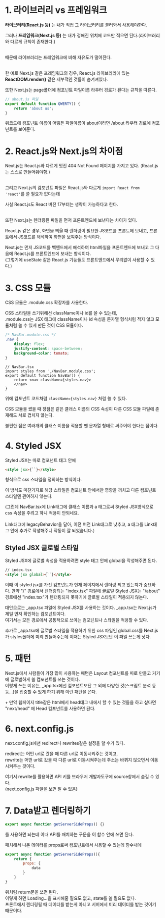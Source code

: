 # **1. 라이브러리 vs 프레임워크**

**라이브러리(React.js 등)** 는 내가 직접 그 라이브러리를 불러와서 사용해야한다.

그러나 **프레임워크(Next.js 등)** 는 내가 정해진 위치에 코드만 적으면 된다.(라이브러리와 다르게 규칙이 존재한다.)<br><br>

때문에 라이브러리는 프레임워크에 비해 자유도가 떨어진다.<br><br>

한 예로 Next.js 같은 프레임워크의 경우, React.js 라이브러리에 있는 **ReactDOM.render()** 같은 세부적인 것들이 숨겨져있다.

또한 Next.js는 page폴더에 컴포넌트 파일이름 라우터 경로가 된다는 규칙을 따른다.

```ts
// about.js 파일
export default function QWERTY() {
    return 'about us';
}
```
위코드에 컴포넌트 이름이 어떻든 파일이름이 about이라면 /about 라우터 경로에 컴포넌트를 보여준다.

# **2. React.js와 Next.js의 차이점**
Next.js는 React.js와 다르게 멋진 404 Not Found 페이지를 가지고 있다. (React.js는 스스로 만들어줘야함.)<br><br>

그리고 Next.js의 컴포넌트 파일은 React.js와 다르게 `import React from 'react'`를 쓸 필요가 없다는데

사실 React.js도 React 버전 17부터는 생략이 가능하다고 한다.<br><br>

또한 Next.js는 렌더링된 파일을 먼저 프론트엔드에 보낸다는 차이가 있다.

React.js 같은 경우, 화면을 띄울 때 렌더링이 필요한 JS코드를 프론트에 보내고, 프론트에서 JS코드를 해석하여 화면을 보여주는 방식이다.

Next.js는 먼저 JS코드를 백엔드에서 해석하여 html파일을 프론트엔드에 보내고 그 다음에 React.js를 프론트엔드에 보내는 방식이다.<br>
(그렇기에 useState 같은 React.js 기능들도 프론트엔드에서 무리없이 사용할 수 있다.)

# **3. CSS 모듈**
CSS 모듈은 .module.css 확장자를 사용한다.

CSS 스타일을 쓰기위해선 className이나 id를 쓸 수 있는데,<br>.module.css는 JSX 태그에 className이나 id 속성을 문자열 형식처럼 적지 않고 모듈처럼 쓸 수 있게 만든 것이 CSS 모듈이다.
```css
/* NavBar.module.css */
.nav {
    display: flex;
    justify-content: space-between;
    background-color: tomato;
}
```
```tsx
// NavBar.tsx
import styles from './NavBar.module.css';
export default function NavBar() {
    return <nav className={styles.nav}>
    </nav>
}
```
위에 컴포넌트 코드처럼 `className={styles.nav}` 처럼 쓸 수 있다.

CSS 모듈을 썼을 때 장점은 같은 클래스 이름의 CSS 속성이 다른 CSS 모듈 파일에 존재해도 서로 겹치지 않는다.

불편한 점은 여러개의 클래스 이름을 적용할 땐 문자열 형태로 써주어야 한다는 점이다.

# **4. Styled JSX**

Styled JSX는 따로 컴포넌트 태그 안에
```html
<style jsx>{``}</style>
```
형식으로 css 스타일을 정의하는 방식이다.

이 방식도 마찬가지로 해당 스타일은 컴포넌트 안에서만 영향을 끼치고 다른 컴포넌트 스타일엔 관여하지 않는다.

(그런데 NavBar.tsx에 Link태그에 클래스 이름과 a 태그로써 Styled JSX방식으로 css 속성을 주려고 하니 적용이 안되네요.<br><br> Link태그에 legacyBehavior을 달아, 이전 버전 Link태그로 낮추고, a 태그를 Link태그 안에 추가로 작성해주니 작동이 잘 되었습니다.)
## **Styled JSX 글로벌 스타일**

Styled JSX에 글로벌 속성을 적용하려면 style 태그 안에 global을 작성해주면 된다.
```html
// index.tsx
<style jsx global>{``}</style>
```
이때 이 styled jsx를 가진 컴포넌트가 현재 페이지에서 렌더링 되고 있는지가 중요하다.
만약 "/" 경로에서 렌더링되는 "index.tsx" 파일에 글로벌 Styled JSX는 "/about" 경로에선 "index.tsx"가 렌더링되지 못하기에 글로벌 스타일이 적용되지 않는다.

대안으로는 _app.tsx 파일에 Styled JSX를 사용하는 것이다. _app.tsx는 Next.js가 제일 먼저 확인하는 컴포넌트이다.<br>
여기서는 모든 경로에서 공통적으로 쓰이는 컴포넌트나 스타일을 적용할 수 있다.

추가로 _app.tsx에 글로벌 스타일을 적용하기 위한 css 파일인 global.css를 Next.js가 styles폴더에 미리 만들어주는데 이때는 Styled JSX보단 이 파일 쓰는게 낫다.

# **5. 패턴**

Next.js에서 사람들이 가장 많이 사용하는 패턴은 Layout 컴포넌트를 따로 만들고 거기에 글로벌하게 쓸 컴포넌트를 쓰는 것이다.<br>
이렇게 쓰는 이유는, _app.tsx에선 컴포넌트보단 그 외에 다양한 것(스크립트 분석 등등...)을 집중할 수 있게 하기 위해 이런 패턴을 쓴다.

\+ 만약 웹페이지 title같은 html에서 head태그 내에서 할 수 있는 것들을 하고 싶다면 "next/head" 에 Head 컴포넌트를 사용하면 된다.

# **6. next.config.js**
next.config.js에선 redirect나 rewrites같은 설정을 할 수가 있다.

redirect는 어떤 url로 갔을 때 다른 url로 이동시켜주는 것이고,<br>
rewrite는 어떤 url로 갔을 때 다른 url로 이동시켜주는데 주소는 바뀌지 않으면서 이동시켜주는 것이다.

여기서 rewrite를 활용하면 API 키를 브라우저 개발자도구에 source창에서 숨길 수 있다.<br>
(next.config.js 파일을 보면 알 수 있음)

# **7. Data받고 렌더링하기**

```js
export async function getServerSideProps() {}
```
를 사용하면 되는데 이때 API를 패치하는 구문을 이 함수 안에 쓰면 된다.

패치해서 나온 데이터를 props로써 컴포넌트에서 사용할 수 있는데 함수내에
```js
export async function getServerSideProps(){
    return {
        props: {
            data
        }
    }
}
```
위처럼 return문을 쓰면 된다.<br>
이렇게 하면 Loading...을 표시해줄 필요도 없고, state를 쓸 필요도 없다.<br>
프론트에서 렌더링될 때 데이터를 받는게 아니고 서버에서 미리 데이터를 받는 것이기 때문이다.